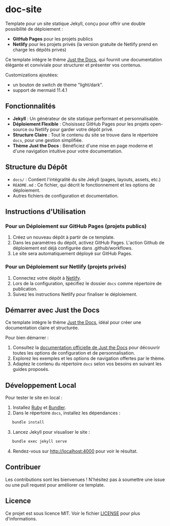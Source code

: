 # doc-site

Template pour un site statique Jekyll, conçu pour offrir une double possibilité de déploiement :

- **GitHub Pages** pour les projets publics
- **Netlify** pour les projets privés (la version gratuite de Netlify prend en charge les dépôts privés)

Ce template intègre le thème [Just the Docs](https://just-the-docs.github.io/just-the-docs/), qui fournit une documentation élégante et conviviale pour structurer et présenter vos contenus.

Customizations ajoutées:
- un bouton de switch de theme "light/dark".
- support de mermaid 11.4.1

## Fonctionnalités

- **Jekyll** : Un générateur de site statique performant et personnalisable.
- **Déploiement Flexible** : Choisissez GitHub Pages pour les projets open-source ou Netlify pour garder votre dépôt privé.
- **Structure Claire** : Tout le contenu du site se trouve dans le répertoire `docs`, pour une gestion simplifiée.
- **Thème Just the Docs** : Bénéficiez d'une mise en page moderne et d'une navigation intuitive pour votre documentation.

## Structure du Dépôt

- `docs/` : Contient l'intégralité du site Jekyll (pages, layouts, assets, etc.)
- `README.md` : Ce fichier, qui décrit le fonctionnement et les options de déploiement.
- Autres fichiers de configuration et documentation.

## Instructions d'Utilisation

### Pour un Déploiement sur GitHub Pages (projets publics)

1. Créez un nouveau dépôt à partir de ce template.
2. Dans les paramètres du dépôt, activez GitHub Pages. L'action Github de déploiement est déjà configurée dans .github/workflows.
3. Le site sera automatiquement déployé sur GitHub Pages.

### Pour un Déploiement sur Netlify (projets privés)

1. Connectez votre dépôt à [Netlify](https://www.netlify.com/).
2. Lors de la configuration, spécifiez le dossier `docs` comme répertoire de publication.
3. Suivez les instructions Netlify pour finaliser le déploiement.

## Démarrer avec Just the Docs

Ce template intègre le thème [Just the Docs](https://just-the-docs.github.io/just-the-docs/), idéal pour créer une documentation claire et structurée.

Pour bien démarrer :

1. Consultez la [documentation officielle de Just the Docs](https://just-the-docs.github.io/just-the-docs/) pour découvrir toutes les options de configuration et de personnalisation.
2. Explorez les exemples et les options de navigation offertes par le thème.
3. Adaptez le contenu du répertoire `docs` selon vos besoins en suivant les guides proposés.

## Développement Local

Pour tester le site en local :

1. Installez [Ruby](https://www.ruby-lang.org/fr/) et [Bundler](https://bundler.io/).
2. Dans le répertoire `docs`, installez les dépendances :

```bash
   bundle install
```

3. Lancez Jekyll pour visualiser le site :

```bash
   bundle exec jekyll serve
```

4. Rendez-vous sur [http://localhost:4000](http://localhost:4000) pour voir le résultat.

## Contribuer

Les contributions sont les bienvenues ! N'hésitez pas à soumettre une issue ou une pull request pour améliorer ce template.

## Licence

Ce projet est sous licence MIT. Voir le fichier [LICENSE](LICENSE) pour plus d'informations.
